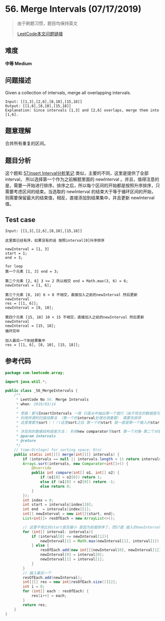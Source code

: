 # 56. Merge Intervals (07/17/2019)

> 由于刷题习惯，题目均保持英文
>
> [LeetCode本文问题链接](https://leetcode.com/problems/merge-intervals/ )

## 难度

**中等 Medium**

## 问题描述

Given a collection of intervals, merge all overlapping intervals.

```
Input: [[1,3],[2,6],[8,10],[15,18]]
Output: [[1,6],[8,10],[15,18]]
Explanation: Since intervals [1,3] and [2,6] overlaps, merge them into [1,6].
```

## 题意理解

合并所有重复的区间。

## 题目分析

这个题和 [57.Insert Interval分析笔记](https://github.com/halolong/Daily-LeetCode-Problem-With-Me/blob/master/Daily%20Notes/_57_InsertInterval.md) 类似，主要的不同，这里是提供了全部 interval， 所以选择第一个作为之前解题里面的 newInterval 。并且，值得注意的是，需要一开始进行排序。排序之后，所以每个区间的开始都是按照升序排序，只需要考虑区间的结束。当选取的 newInterval 的结束大于等于循环区间的开始，则需要保留最大的结束值，相反，直接添加到结果集中，并且更新 newInterval 值。

## Test case

```
Input: [[1,3],[2,6],[8,10],[15,18]]

这里面已经有序，如果没有的话 按照interval[0]升序排序

newInterval = [1, 3]
start = 1;
end = 3;

for loop
第一个元素 [1, 3] end = 3;

第二个元素 [2, 6] 3 >= 2 所以相交 end = Math.max(3, 6) = 6;
newInterval = [1, 6];

第三个元素 [8, 10] 6 < 8 不相交，直接加入之前的newInterval 然后更新newInterval
res = [[1, 6]];
newInterval = [8, 10];

第四个元素 [15, 18] 10 < 15 不相交，直接加入之前的newInterval 然后更新newInterval
newInterval = [15, 18];
循环完毕

加入最后一个到结果集中
res = [[1, 6], [8, 10], [15, 18]];

```

## 参考代码

```java
package com.leetcode.array;

import java.util.*;

public class _56_MergeIntervals {
    /**
     * LeetCode No 56. Merge Intervals
     * when: 2019/03/14
     *
     * 思路：都与InsertIntervals 一致 只是从中抽出第一个就行（由于现在的数据是可能内部有overlap而不是像之前没有的情况）
     * 利用所谓的扫描线算法 （第一个的interval处理也很重要） 需要先排序
     * 这里需要先sort！！！(这里sort之后 第一个的start 就一直是第一个输入的start！)
     *
     * 涉及到的数据结构或者方法： 利用new comparator写sort 第一个对象-第二个对象则就是正序
     * @param intervals
     * @return
     */
    // time:O(nlogn) for sorting space: O(n)
    public static int[][] merge(int[][] intervals) {
        if (intervals == null || intervals.length < 1) return intervals;
        Arrays.sort(intervals, new Comparator<int[]>() {
            @Override
            public int compare(int[] o1, int[] o2) {
                if (o1[0] > o2[0]) return 1;
                else if (o1[0] < o2[0]) return -1;
                else return 0;
            }
        });
        int index = 0;
        int start = intervals[index][0];
        int end  = intervals[index][1];
        int[] newInterval = new int[]{start, end};
        List<int[]> resOfEach = new ArrayList<>();

        // 这里不用比较start是否最小 是因为前面排序了。而57题 插入的newInterval是不确定的，所以需要前后均比较
        for (int[] interval: intervals){
            if (interval[0] <= newInterval[1]){
                newInterval[1] = Math.max(newInterval[1], interval[1]);
            } else {
                resOfEach.add(new int[]{newInterval[0], newInterval[1]});
                newInterval[0] = interval[0];
                newInterval[1] = interval[1];
            }
        }
        // 插入最后一个
        resOfEach.add(newInterval);
        int[][] res = new int[resOfEach.size()][2];
        int i = 0;
        for (int[] each : resOfEach) {
            res[i++] = each;
        }
        return res;
    }
}
```




